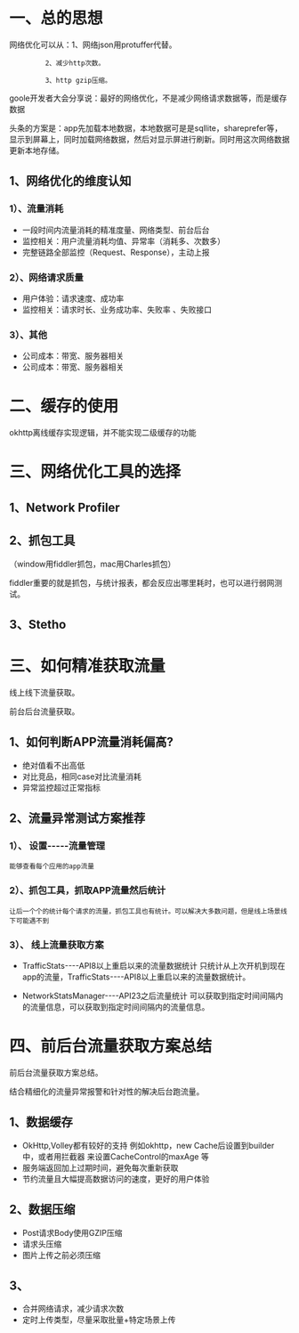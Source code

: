 # 一、总的思想


网络优化可以从：1、网络json用protuffer代替。

             2、减少http次数。
             
             3、http gzip压缩。

goole开发者大会分享说：最好的网络优化，不是减少网络请求数据等，而是缓存数据

头条的方案是：app先加载本地数据，本地数据可是是sqllite，shareprefer等，显示到屏幕上，同时加载网络数据，然后对显示屏进行刷新。同时用这次网络数据更新本地存储。

## 1、网络优化的维度认知
### 1）、流量消耗
  - 一段时间内流量消耗的精准度量、网络类型、前台后台
  - 监控相关：用户流量消耗均值、异常率（消耗多、次数多）
  - 完整链路全部监控（Request、Response），主动上报
### 2）、网络请求质量
  - 用户体验：请求速度、成功率
  - 监控相关：请求时长、业务成功率、失败率 、失败接口
### 3）、其他
  - 公司成本：带宽、服务器相关
  - 公司成本：带宽、服务器相关

# 二、缓存的使用

okhttp离线缓存实现逻辑，并不能实现二级缓存的功能

# 三、网络优化工具的选择
## 1、Network Profiler
## 2、抓包工具
（window用fiddler抓包，mac用Charles抓包）

fiddler重要的就是抓包，与统计报表，都会反应出哪里耗时，也可以进行弱网测试。
## 3、Stetho

# 三、如何精准获取流量
线上线下流量获取。   

前台后台流量获取。

## 1、如何判断APP流量消耗偏高?
 - 绝对值看不出高低
 - 对比竞品，相同case对比流量消耗
 - 异常监控超过正常指标

## 2、流量异常测试方案推荐
 ### 1）、 设置-----流量管理
    能够查看每个应用的app流量
 ### 2）、抓包工具，抓取APP流量然后统计
    让后一个个的统计每个请求的流量，抓包工具也有统计。可以解决大多数问题，但是线上场景线下可能遇不到
 ### 3）、 线上流量获取方案
  - TrafficStats----API8以上重启以来的流量数据统计
   只统计从上次开机到现在app的流量，TrafficStats----API8以上重启以来的流量数据统计。

  - NetworkStatsManager----API23之后流量统计
    可以获取到指定时间间隔内的流量信息，可以获取到指定时间间隔内的流量信息。
    
  
# 四、前后台流量获取方案总结
前后台流量获取方案总结。

结合精细化的流量异常报警和针对性的解决后台跑流量。

## 1、数据缓存
  - OkHttp,Volley都有较好的支持
      例如okhttp，new Cache后设置到builder中，或者用拦截器 来设置CacheControl的maxAge 等
  - 服务端返回加上过期时间，避免每次重新获取
  - 节约流量且大幅提高数据访问的速度，更好的用户体验

## 2、数据压缩

  - Post请求Body使用GZIP压缩
  - 请求头压缩
  - 图片上传之前必须压缩
## 3、

  - 合并网络请求，减少请求次数
  - 定时上传类型，尽量采取批量+特定场景上传





